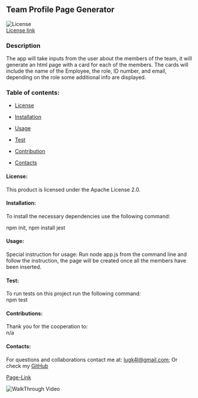 ## Team Profile Page Generator

![License](https://img.shields.io/badge/License-Apache%20License%202.0-blue.svg)<br>
[License link](https://choosealicense.com/licenses/?q=Apache%20License%202.0/)<br>

### Description

The app will take inputs from the user about the members of the team, it will generate an html page with a card for each of the members. The cards will include the name of the Employee, the role, ID number, and email, depending on the role some additional info are displayed.

### Table of contents:

- [License](#license)

- [Installation](#installation)

- [Usage](#usage)

- [Test](#test)

- [Contribution](#contributions)

- [Contacts](#contacts)

#### License:

This product is licensed under the Apache License 2.0.<br>

#### Installation:

To install the necessary dependencies use the following command:

npm init, npm install jest

#### Usage:

Special instruction for usage:
Run node app.js from the command line and follow the instruction, the page will be created once all the members have been inserted.

#### Test:

To run tests on this project run the following command: <br>
npm test

#### Contributions:

Thank you for the cooperation to:<br>
n/a

#### Contacts:

For questions and collaborations contact me at: [lugk4l@gmail.com](mailto:lugk4l@gmail.com);
Or check my [GitHub](https://github.com/Gio86krt)

[Page-Link](https://gio86krt.github.io/teamProfile/)

![WalkThrough Video](https://drive.google.com/file/d/1Co0qC__Fa5pyptFdMLf-6IJk8mDoLket/view)

